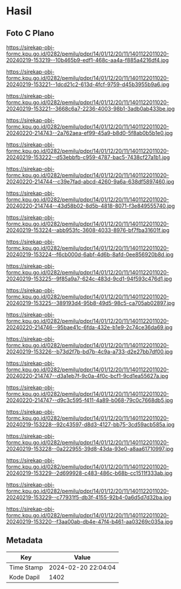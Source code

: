 # Hasil

## Foto C Plano

https://sirekap-obj-formc.kpu.go.id/0282/pemilu/pdpr/14/01/12/20/11/1401122011020-20240219-153219--10b465b9-edf1-468c-aa4a-f885a4216df4.jpg

https://sirekap-obj-formc.kpu.go.id/0282/pemilu/pdpr/14/01/12/20/11/1401122011020-20240219-153221--1dcd21c2-613d-4fcf-9759-d45b3955b9a6.jpg

https://sirekap-obj-formc.kpu.go.id/0282/pemilu/pdpr/14/01/12/20/11/1401122011020-20240219-153221--3668c6a7-2236-4003-98b1-3adb0ab433be.jpg

https://sirekap-obj-formc.kpu.go.id/0282/pemilu/pdpr/14/01/12/20/11/1401122011020-20240220-214743--2a762aea-ef99-45a9-b8d0-5f8ab0b5b1e0.jpg

https://sirekap-obj-formc.kpu.go.id/0282/pemilu/pdpr/14/01/12/20/11/1401122011020-20240219-153222--d53ebbfb-c959-4787-bac5-7438cf27a1b1.jpg

https://sirekap-obj-formc.kpu.go.id/0282/pemilu/pdpr/14/01/12/20/11/1401122011020-20240220-214744--c39e7fad-abcd-4260-9a6a-638df5897460.jpg

https://sirekap-obj-formc.kpu.go.id/0282/pemilu/pdpr/14/01/12/20/11/1401122011020-20240220-214744--43d58b02-8d5b-4818-8071-f3e849555740.jpg

https://sirekap-obj-formc.kpu.go.id/0282/pemilu/pdpr/14/01/12/20/11/1401122011020-20240219-153224--abb953fc-3608-4033-8976-bf7fba31601f.jpg

https://sirekap-obj-formc.kpu.go.id/0282/pemilu/pdpr/14/01/12/20/11/1401122011020-20240219-153224--f6cb000d-6abf-4d6b-8afd-0ee856920b8d.jpg

https://sirekap-obj-formc.kpu.go.id/0282/pemilu/pdpr/14/01/12/20/11/1401122011020-20240219-153225--9f85a9a7-624c-483d-9cd1-94f593c476d1.jpg

https://sirekap-obj-formc.kpu.go.id/0282/pemilu/pdpr/14/01/12/20/11/1401122011020-20240219-153225--389193d4-95b8-49d5-98c5-ca705ab02897.jpg

https://sirekap-obj-formc.kpu.go.id/0282/pemilu/pdpr/14/01/12/20/11/1401122011020-20240220-214746--95bae41c-6fda-432e-b1e9-2c74ce36da69.jpg

https://sirekap-obj-formc.kpu.go.id/0282/pemilu/pdpr/14/01/12/20/11/1401122011020-20240219-153226--b73d2f7b-bd7b-4c9a-a733-d2e27bb7df00.jpg

https://sirekap-obj-formc.kpu.go.id/0282/pemilu/pdpr/14/01/12/20/11/1401122011020-20240220-214747--d3a1eb7f-9c0a-4f0c-bcf1-9cd1ea55627a.jpg

https://sirekap-obj-formc.kpu.go.id/0282/pemilu/pdpr/14/01/12/20/11/1401122011020-20240220-214747--d9c3c595-f411-4a89-b068-79c0c7668db5.jpg

https://sirekap-obj-formc.kpu.go.id/0282/pemilu/pdpr/14/01/12/20/11/1401122011020-20240219-153228--92c43597-d8d3-4127-bb75-3cd59acb585a.jpg

https://sirekap-obj-formc.kpu.go.id/0282/pemilu/pdpr/14/01/12/20/11/1401122011020-20240219-153228--0a222955-39d8-43da-93e0-a8aa61710997.jpg

https://sirekap-obj-formc.kpu.go.id/0282/pemilu/pdpr/14/01/12/20/11/1401122011020-20240219-153229--2d699928-c483-486c-b68b-cc1511f333ab.jpg

https://sirekap-obj-formc.kpu.go.id/0282/pemilu/pdpr/14/01/12/20/11/1401122011020-20240219-153229--c77931f5-db3f-4155-92b4-0a6d5d7d32ba.jpg

https://sirekap-obj-formc.kpu.go.id/0282/pemilu/pdpr/14/01/12/20/11/1401122011020-20240219-153220--f3aa00ab-db4e-47f4-b461-aa03269c035a.jpg


## Metadata

| Key        | Value               |
| ---------- | ------------------- |
| Time Stamp | 2024-02-20 22:04:04 |
| Kode Dapil | 1402                |



